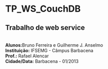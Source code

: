 TP_WS_CouchDB
=============

<h2>Trabalho de web service</h2><br>
<b>Alunos:</b>Bruno Ferreira e Guilherme J. Anselmo<br>
<b>Instituição:</b> IFSEMG - Câmpus Barbacena<br>
<b>Prof.:</b> Rafael Alencar<br>
<b>Cidade/Data:</b> Barbacena - 01/2013<br>
